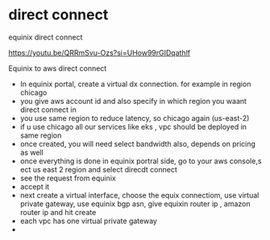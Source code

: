 direct connect
==============

equinix direct connect

https://youtu.be/QRRmSvu-Ozs?si=UHow99rGIDqathlf

Equinix to aws direct connect

- In equinix portal, create a virtual dx connection. for example in region chicago
- you give aws account id and also specify in which region you waant direct connect in
- you use same region to reduce latency, so chicago again (us-east-2)
- if u use chicago all our services like eks , vpc should be deployed in same region
- once created, you will need select bandwidth also, depends on pricing as well
- once everything is done in equinix portral side, go to your aws console,s ect us east 2 region and select direcdt connect
- see the request from equinix
- accept it
- next create a virtual interface, choose the equix connectiom, use virtual private gateway,  use equinix bgp asn, give equixin router ip , amazon router ip and hit create
- each vpc has one virtual private gateway
-  